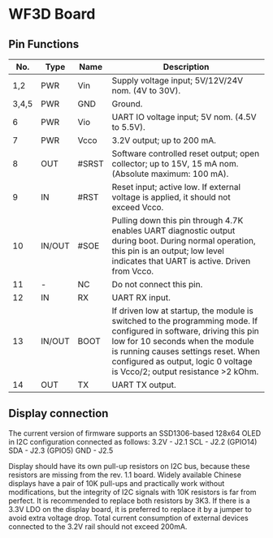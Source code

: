 # WF3D Board
## Pin Functions

|No.   |Type  |Name |Description                                                                                        |
|------|------|-----|---------------------------------------------------------------------------------------------------|
|1,2   |PWR   |Vin  |Supply voltage input; 5V/12V/24V nom. (4V to 30V).                                                 |
|3,4,5 |PWR   |GND  |Ground.                                                                                            |
|6     |PWR   |Vio  |UART IO voltage input; 5V nom. (4.5V to 5.5V).                                                     |
|7     |PWR   |Vcco |3.2V output; up to 200 mA.                                                                         |
|8     |OUT   |#SRST|Software controlled reset output; open collector; up to 15V, 15 mA nom. (Absolute maximum: 100 mA).|
|9     |IN    |#RST |Reset input; active low. If external voltage is applied, it should not exceed Vcco.                |
|10    |IN/OUT|#SOE |Pulling down this pin through 4.7K enables UART diagnostic output during boot. During normal operation, this pin is an output; low level indicates that UART is active. Driven from Vcco.|
|11    |-     |NC   |Do not connect this pin.                                                                           |
|12    |IN    |RX   |UART RX input.                                                                                     |
|13    |IN/OUT|BOOT |If driven low at startup, the module is switched to the programming mode. If configured in software, driving this pin low for 10 seconds when the module is running causes settings reset. When configured as output, logic 0 voltage is Vcco/2; output resistance >2 kOhm.|
|14    |OUT   |TX   |UART TX output.                                                                                    |

## Display connection
The current version of firmware supports an SSD1306-based 128x64 OLED in I2C configuration connected as follows:
3.2V - J2.1
SCL  - J2.2 (GPIO14)
SDA  - J2.3 (GPIO5)
GND  - J2.5

Display should have its own pull-up resistors on I2C bus, because these resistors are missing from the rev. 1.1 board.
Widely available Chinese displays have a pair of 10K pull-ups and practically work without modifications, but the integrity of I2C signals with 10K resistors is far from perfect.
It is recommended to replace both resistors by 3K3.
If there is a 3.3V LDO on the display board, it is preferred to replace it by a jumper to avoid extra voltage drop.
Total current consumption of external devices connected to the 3.2V rail should not exceed 200mA.
